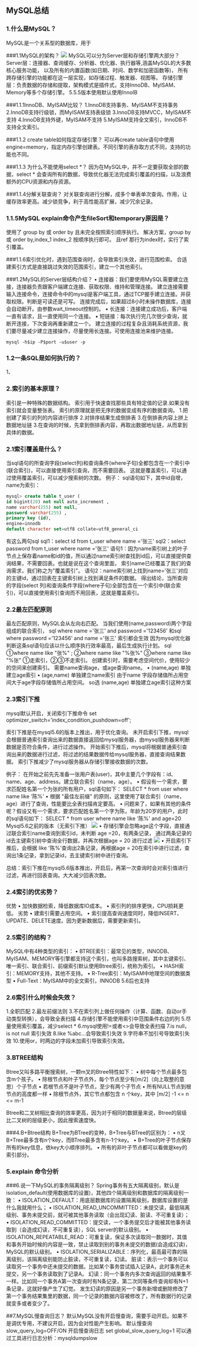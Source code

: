 
## MySQL总结

### 1.什么是MySQL？
MySQL是一个关系型的数据库，用于

###1.1MySQL的架构？
![](./pictures/MySQL架构图.webp)
MySQL可以分为Server层和存储引擎两大部分？
Server层：连接器、查询缓存、分析器、优化器、执行器等,涵盖MySQL的大多数核心服务功能，
        以及所有的内置函数(如日期、时间、数学和加密函数等)，
        所有跨存储引擎的功能都在这一层实现，如存储过程、触发器、视图等。
存储引擎层：负责数据的存储和提取，架构模式是插件式，支持InnoDB、MyISAM、Memory等多个存储引擎。
5.5.5版本使用默认使用InnoIB

###1.1.1InnoDB、MyISAM比较？
1.InnoDB支持事务、MyISAM不支持事务
2.InnoDB支持行级锁，而MyISAM支持表级锁 
3.InnoDB支持MVCC，MyISAM不支持
4.InnoDB支持外键，MyISAM不支持
5.MyISAM支持全文索引，InnoDB不支持全文索引。

###1.1.2 create table如何指定存储引擎？
可以再create table语句中使用engine=memory，指定内存引擎创建表。不同引擎的表存取方式不同，支持的功能也不同。

###1.1.3 为什么不能使用select *？
因为在MySQL中，并不一定要获取全部的数据，select * 会查询所有的数据，导致优化器无法完成索引覆盖的扫描，以及浪费额外的CPU资源和内存资源。

###1.1.4分解关联查询？
对关联查询进行分解，成多个单表单次查询。作用，让缓存效率更高。减少锁竞争，利于高性能高扩展，减少冗余记录。

### 1.1.5MySQL explain命令产生fileSort和temporary原因是？
使用了 group by 或 order by  且未完全按照索引顺序执行。
解决方案，group by或 order by,index_1 index_2 按顺序执行即可。 且ref 那行为index时，实行了索引覆盖。

###1.1.6索引优化时，遇到范围查询时，会导致索引失效，进行范围检索。
合适建索引方式是直接跳过失效的范围索引，建立一个其他索引。

###1.2MySQL的Server层结构介绍？
• 连接器：我们要使用MySQL需要建立连接，连接器负责跟客户端建立连接、获取权限、维持和管理连接。
建立连接需要输入连接命令，连接命令中的mysql是客户端工具，通过TCP握手建立连接。并获取权限。判断是可读还是可写。
连接完成后，如果超过8小时未操作数据库，连接会自动断开。由参数wait_timeout控制的。
    ▪ 长连接：连接建立成功后，客户端一直有请求，且一直使用同一个连接。
    ▪ 短链接：每次执行完几次很少查询，就断开连接，下次查询再重新建立一个。
建立连接的过程复杂且消耗系统资源，我们要尽量减少建立连接操作，尽量使用长连接。可使用连接池来维护连接。
    
    
```mysql based
mysql -h$ip -P$port -u$user -p
```

### 1.2一条SQL是如何执行的？
1、

### 2.索引的基本原理？
索引是一种特殊的数据结构。
索引用于快速查找那些具有特定值的记录.如果没有索引就会变量整张表。
索引的原理就是把无序的数据变成有序的数据查询。
1.把创建了索引的列的内容进行排序
2.对排序结果生成倒排表
3.在倒排表内容上拼上数据地址链
3.在查询的时候，先拿到倒排表内容，再取出数据地址链，从而拿到具体的数据。

### 2.1索引覆盖是什么？
当sql语句的所查询字段(select列)和查询条件(where子句)全都包含在一个索引中(联合索引)，可以直接使用索引查询，而不需要回表。
这就是覆盖索引，可以通过使用覆盖索引，可以减少搜索树的次数。
例子：
sql语句如下，其中id自增，name为索引：
```sql
mysql> create table t_user (
id bigint(20) not null auto_increment ,
name varchar(255) not null,
password varchar(255) ,
primary key (id),
engine=innodb
default character set=utf8 collate=utf8_general_ci
```
有这么两句sql
sql1：select id from t_user where name ='张三'
sql2：select password from t_user where name ='张三'
语句1：因为name索引树上的叶子节点上保存着name和id的值，所以通过name索引树查找到id后，可以直接提供查询结果，不需要回表。也就是说在这个查询里面，
索引name已经覆盖了我们的查询需求，我们称之为"覆盖索引"。
语句2：name索引树上找到name='张三'对应的主键id，通过回表在主键索引树上找到满足条件的数据。
得出结论，当所查询的字段(select 列)和查询条件字段(where子句)全部包含在一个索引中(联合索引)，可以直接使用索引查询而不用回表，这就是覆盖索引。

### 2.2最左匹配原则
最左匹配原则，MySQL会从左向右匹配。
当我们使用(name,password)两个字段组成的联合索引，
sql where name ='张三' and password ='123456' 和sql where password ='123456' and name ='张三' 索引都会生效
因为mysql优化器判断这条sql语句应该以什么顺序执行效率最高，最后生成执行计划。
sql ①where name like "张%" ;   ②where name like "%张%" ③where name like "%张"
①走索引，②③不走索引。
创建索引时，需要考虑空间代价，使用较少的空间来创建索引。
需要name查询age，或age查询name。
• (name,age) 单独建立age索引
• (age,name) 单独建立name索引
由于name 字段存储值所占用空间大于age字段存储值所占用空间。 so选 (name,age) 单独建立age索引这种方案

### 2.3索引下推
mysql默认开启，关闭索引下推命令
set optimizer_switch='index_condition_pushdown=off';

索引下推是在mysql5.6的版本上推出，用于优化查询。
未开启索引下推，mysql会根据普通索引查询出来的数据直接返回给mysql服务器，由mysql服务器来判断数据是否符合条件，进行过滤操作。
开始索引下推后，mysql将根据普通索引查询出来的数据进行过滤，将过滤的结果数据传给mysql服务器，直接查询结果数据。
索引下推减少了mysql服务器从存储引擎接收数据的次数。

例子：
在开始之前先先准备一张用户表(user)，其中主要几个字段有：id、name、age、address。建立联合索引（name，age）。
• 假设有一个需求，要求匹配姓名第一个为张的所有用户，sql语句如下：
SELECT * from user where  name like '陈%'
• 根据 "最佳左前缀" 的原则，这里使用了联合索引（name，age）进行了查询，性能要比全表扫描肯定要高。
• 问题来了，如果有其他的条件呢？假设又有一个需求，要求匹配姓名第一个字为陈，年龄为20岁的用户，此时的sql语句如下：
SELECT * from user where  name like '陈%' and age=20
Mysql5.6之前的版本（无索引下推）
![](./pictures/索引下推1.png)
• 存储引擎会忽略age这个字段，直接通过联合索引name查询到索引id，未判断 age =20，有两条记录，
  通过两条记录的id去主键索引树中查询全行数据，并再次根据age = 20 进行过滤
![](./pictures/索引下推2.png)
• 开启索引下推后，会根据 like '陈%'查询出2条记录，再根据age = 20在索引中进行过滤，查询出1条记录，拿到记录id，去主键索引树中进行查询。

总结：索引下推在mysql5.6版本推出，开启后，再第一次查询时会对索引值进行过滤，再进行回表查询。大大减少回表次数。

### 2.4索引的优劣势？
优势
• 加快数据检索，降低数据库IO成本。
• 索引列的排序更快，CPU损耗更低。
劣势
• 建索引需要占用空间。
• 索引提高查询速度同时，降低INSERT、UPDATE、DELETE速度。因为更新数据后，需要更新索引。

### 2.5索引的结构？
MySQL中有4种类型的索引：
• BTREE索引：最常见的类型，INNODB、MyISAM、MEMORY等引擎都支持这个索引，也叫多路搜索树，其中主键索引、唯一索引、联合索引、前缀索引默认使用Btree索引，统称为索引。
• HASH索引：MEMORY支持，其他不支持。
• R-Tree索引：MyISAM中地理空间的数据类型
• Full-Text：MyISAM中的全文索引，INNODB 5.6后也支持

### 2.6索引什么时候会失效？
1.全职匹配 
2.最左前缀法则
3.不在索引列上做任何操作（计算、函数、自动or手动类型转换），会导致全表扫描
4.存储引擎不能使用索引中范围条件右边的列
5.尽量使用索引覆盖，减少select *
6.mysql使用!=或者<>会导致全表扫描
7.is null，is not null 索引失效
8.like %abc...会导致索引失效
9.字符串不加引号导致索引失效
10.使用or，时两边的字段未加索引导致索引失效。


### 3.BTREE结构
Btree又叫多路平衡搜索树，一颗m叉的Btree特性如下：
• 树中每个节点最多包含m个孩子。
• 除根节点和叶子节点外，每个节点至少有[m/2]（向上取整的意思）个子节点
• 若根节点不是叶子节点，至少有两个子节点
• 所有NULL节点到根节点的高度都一样
• 除根节点外，其它节点都包含 n 个key，其中 [m/2] -1 <= n <= m-1

Btree和二叉树相比查询的效率更高，因为对于相同的数据量来说，Btree的层级比二叉树的层级更小，因此搜索速度快。

###4.B+Btree结构
B+Tree为BTree的变种，B+Tree与BTree的区别为：
• n叉B+Tree最多含有n个key，而BTree最多含有n-1个key。
• B+Tree的叶子节点保存所有的key信息，依key大小顺序排列。
• 所有的非叶子节点都可以看做是key的索引部分。

### 5.explain 命令分析


###6.说一下MySQL的事务隔离级别？
Spring事务有五大隔离级别，默认是isolation_default(使用数据库的设置)，其他四个隔离级别和数据库的隔离级别一致：
• ISOLATION_DEFAULT：用底层数据库的设置隔离级别，数据库设置的是什么我就用什么；
• ISOLATION_READ_UNCOMMITTED：未提交读，最低隔离级别、事务未提交前，就可被其他事务读取（会出现幻读、脏读、不可重复读）；
• ISOLATION_READ_COMMITTED：提交读，一个事务提交后才能被其他事务读取到（会造成幻读，不可重复读），SQL server的默认级别。
• ISOLATION_REPEATABLE_READ：可重复读，保证多次读取同一数据时，其值和事务开始时候的内容是一致，禁止读取到别的事务未提交的数据(会造成幻读)，
                             MySQL的默认级别。
• ISOLATION_SERIALIZABLE：序列化，最高最可靠的隔离级别，该隔离级别能防止脏读，不可重复读，幻读。
脏读：表示一个事务可以读取另一个事务中还未提交的数据。比如某个事务尝试插入记录A，此时事务还未提交，另一个事务读取到了记录A。
幻读：同一个事务内多次查询返回的结果集不一样。比如同一个事务A第一次查询时有N条记录，第二次同等条件查询却有N+1条记录，这就好像产生了幻觉。
     发生幻读的原因是另一个事务新增或删除修改了第一个事务结果集里的数据，同一个记录的数据内容被修改了，所有数据行的记录就变多或者变少了。
     
 ##7.MySQL慢查询日志？
 默认MySQL没有开启慢查询，需要手动开启。如果不是调优专用，不建议开启，因为会对性能产生影响。
 默认慢查询slow_query_log=OFF/ON 开启慢查询日志 set global_slow_query_log=1 
 可以通过工具进行日志分析：mysqldumpslow
 